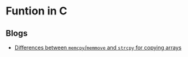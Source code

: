 # Funtion in C

## Blogs
- [Differences between `memcpy`/`memmove` and `strcpy` for copying arrays](1)



